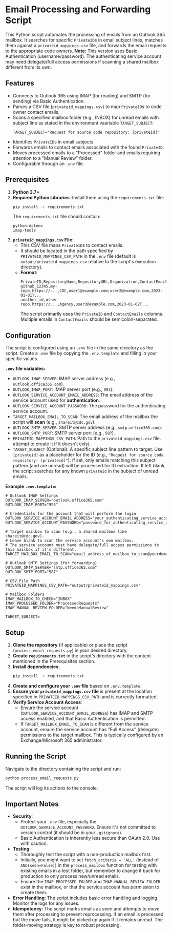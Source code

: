 # Email Processing and Forwarding Script

This Python script automates the processing of emails from an Outlook 365 mailbox. It searches for specific `PrivateID`s in email subject lines, matches them against a `privateid_mappings.csv` file, and forwards the email requests to the appropriate code owners.
**Note:** This version uses Basic Authentication (username/password). The authenticating service account may need delegate/full access permissions if scanning a shared mailbox different from its own.

## Features

*   Connects to Outlook 365 using IMAP (for reading) and SMTP (for sending) via Basic Authentication.
*   Parses a CSV file (`privateid_mappings.csv`) to map `PrivateID`s to code owner contact emails.
*   Scans a specified mailbox folder (e.g., INBOX) for unread emails with subject line as stated in the environment vaariable `TARGET_SUBJECT`: 
    ```
    TARGET_SUBJECT="Request for source code repository: [privateid]"
    ```
*   Identifies `PrivateID`s in email subjects.
*   Forwards emails to contact emails associated with the found `PrivateID`.
*   Moves processed emails to a "Processed" folder and emails requiring attention to a "Manual Review" folder.
*   Configurable through an `.env` file.

## Prerequisites

1.  **Python 3.7+**
2.  **Required Python Libraries**: Install them using the `requirements.txt` file:
    ```bash
    pip install -r requirements.txt
    ```
    The `requirements.txt` file should contain:
    ```
    python-dotenv
    imap-tools
    ```
3.  **`privateid_mappings.csv` File**:
    *   This CSV file maps `PrivateID`s to contact emails.
    *   It should be located in the path specified by `PRIVATEID_MAPPINGS_CSV_PATH` in the `.env` file (default is `output/privateid_mappings.csv` relative to the script's execution directory).
    *   **Format**:
        ```csv
        PrivateID,RepositoryName,RepositoryURL,Organization,ContactEmails,DateAdded
        github_12345,my-repo,https://...,CDC,user1@example.com;user2@example.com,2023-01-01T...
        another_id,other-repo,https://...,Agency,user3@example.com,2023-01-02T...
        ```
        The script primarily uses the `PrivateID` and `ContactEmails` columns. Multiple emails in `ContactEmails` should be semicolon-separated.

## Configuration

The script is configured using an `.env` file in the same directory as the script. Create a `.env` file by copying the `.env.template` and filling in your specific values.

**`.env` file variables:**

*   `OUTLOOK_IMAP_SERVER`: IMAP server address (e.g., `outlook.office365.com`).
*   `OUTLOOK_IMAP_PORT`: IMAP server port (e.g., `993`).
*   `OUTLOOK_SERVICE_ACCOUNT_EMAIL_ADDRESS`: The email address of the service account used for **authentication**.
*   `OUTLOOK_SERVICE_ACCOUNT_PASSWORD`: The password for the authenticating service account.
*   `TARGET_MAILBOX_EMAIL_TO_SCAN`: The email address of the mailbox the script will **scan** (e.g., `shareit@cdc.gov`). 
*   `OUTLOOK_SMTP_SERVER`: SMTP server address (e.g., `smtp.office365.com`).
*   `OUTLOOK_SMTP_PORT`: SMTP server port (e.g., `587`).
*   `PRIVATEID_MAPPINGS_CSV_PATH`: Path to the `privateid_mappings.csv` file.
 attempt to create it if it doesn't exist.
*   `TARGET_SUBJECT` (Optional): A specific subject line pattern to target. Use `[privateid]` as a placeholder for the ID (e.g., `"Request for source code repository: [privateid]"`). If set, only emails matching this subject pattern (and are unread) will be processed for ID extraction. If left blank, the script searches for any known `privateid` in the subject of unread emails.

**Example `.env.template`:**
```env
# Outlook IMAP Settings
OUTLOOK_IMAP_SERVER="outlook.office365.com"
OUTLOOK_IMAP_PORT="993"

# Credentials for the account that will perform the login
OUTLOOK_SERVICE_ACCOUNT_EMAIL_ADDRESS="your_authenticating_service_account_email@yourdomain.com"
OUTLOOK_SERVICE_ACCOUNT_PASSWORD="password_for_authenticating_service_account"

# Target mailbox to scan (e.g., a shared mailbox like shareit@cdc.gov).
# Leave blank to scan the service account's own mailbox.
# The service account must have delegate/full access permissions to this mailbox if it's different.
TARGET_MAILBOX_EMAIL_TO_SCAN="email_address_of_mailbox_to_scan@yourdomain.com"

# Outlook SMTP Settings (for forwarding)
OUTLOOK_SMTP_SERVER="smtp.office365.com"
OUTLOOK_SMTP_PORT="587"

# CSV File Path
PRIVATEID_MAPPINGS_CSV_PATH="output/privateid_mappings.csv"

# Mailbox Folders
IMAP_MAILBOX_TO_CHECK="INBOX"
IMAP_PROCESSED_FOLDER="ProcessedRequests"
IMAP_MANUAL_REVIEW_FOLDER="NeedsManualReview"

TARGET_SUBJECT=
```

## Setup

1.  **Clone the repository** (if applicable) or place the script (`process_email_requests.py`) in your desired directory.
2.  **Create `requirements.txt`** in the script's directory with the content mentioned in the Prerequisites section.
3.  **Install dependencies**:
    ```bash
    pip install -r requirements.txt
    ```
4.  **Create and configure your `.env` file** based on `.env.template`.
5.  **Ensure your `privateid_mappings.csv` file** is present at the location specified in `PRIVATEID_MAPPINGS_CSV_PATH` and is correctly formatted.
6.  **Verify Service Account Access**:
    *   Ensure the service account (`OUTLOOK_SERVICE_ACCOUNT_EMAIL_ADDRESS`) has IMAP and SMTP access enabled, and that Basic Authentication is permitted.
    *   If `TARGET_MAILBOX_EMAIL_TO_SCAN` is different from the service account, ensure the service account has "Full Access" (delegate) permissions to the target mailbox. This is typically configured by an Exchange/Microsoft 365 administrator.

## Running the Script

Navigate to the directory containing the script and run:

```bash
python process_email_requests.py
```

The script will log its actions to the console.

## Important Notes

*   **Security**:
    *   Protect your `.env` file, especially the `OUTLOOK_SERVICE_ACCOUNT_PASSWORD`. Ensure it's not committed to version control (it should be in your `.gitignore`).
    *   Basic Authentication is inherently less secure than OAuth 2.0. Use with caution.
*   **Testing**:
    *   Thoroughly test the script with a non-production mailbox first.
    *   Initially, you might want to set `fetch_criteria = 'ALL'` (instead of `AND(seen=False)`) in the `process_mailbox` function for testing with existing emails in a test folder, but remember to change it back for production to only process new/unread emails.
    *   Ensure the `IMAP_PROCESSED_FOLDER` and `IMAP_MANUAL_REVIEW_FOLDER` exist in the mailbox, or that the service account has permission to create them.
*   **Error Handling**: The script includes basic error handling and logging. Monitor the logs for any issues.
*   **Idempotency**: The script marks emails as seen and attempts to move them after processing to prevent reprocessing. If an email is processed but the move fails, it might be picked up again if it remains unread. The folder-moving strategy is key to robust processing.

```
